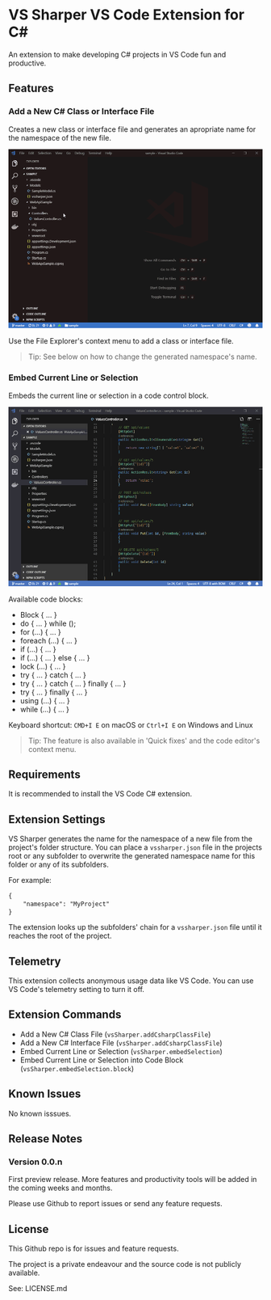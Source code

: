 # VS Sharper VS Code Extension for C#

An extension to make developing C# projects in VS Code fun and productive.

## Features

### Add a New C# Class or Interface File

Creates a new class or interface file and generates an apropriate name for the namespace of the new file.

![Create C# Class or Interface File](images/feature-create-file.gif)

Use the File Explorer's context menu to add a class or interface file.

> Tip: See below on how to change the generated namespace's name.

### Embed Current Line or Selection

Embeds the current line or selection in a code control block.

![Create C# Class or Interface File](images/feature-embed-selection.gif)

Available code blocks:

* Block { ... }
* do { ... } while ();
* for (...) { ... }
* foreach (...) { ... }
* if (...) { ... }
* if (...) { ... } else { ... }
* lock (...) { ... }
* try { ... } catch { ... }
* try { ... } catch { ... } finally { ... }
* try { ... } finally { ... }
* using (...) { ... }
* while (...) { ... }

Keyboard shortcut: `CMD+I E` on macOS or `Ctrl+I E` on Windows and Linux

> Tip: The feature is also available in 'Quick fixes' and the code editor's context menu.

## Requirements

It is recommended to install the VS Code C# extension.

## Extension Settings

VS Sharper generates the name for the namespace of a new file from the project's folder structure. You can place a `vssharper.json` file in the projects root or any subfolder to overwrite the generated namespace name for this folder or any of its subfolders.

For example:

```
{
    "namespace": "MyProject"
}
```
The extension looks up the subfolders' chain for a `vssharper.json` file until it reaches the root of the project.

## Telemetry

This extension collects anonymous usage data like VS Code. You can use VS Code's telemetry setting to turn it off.

## Extension Commands

* Add a New C# Class File (`vsSharper.addCsharpClassFile`)
* Add a New C# Interface File (`vsSharper.addCsharpClassFile`)
* Embed Current Line or Selection (`vsSharper.embedSelection`)
* Embed Current Line or Selection into Code Block (`vsSharper.embedSelection.block`)

## Known Issues

No known isssues.

## Release Notes

### Version 0.0.n

First preview release. More features and productivity tools will be added in the coming weeks and months.

Please use Github to report issues or send any feature requests.

## License

This Github repo is for issues and feature requests.

The project is a private endeavour and the source code is not publicly available.

See: LICENSE.md
